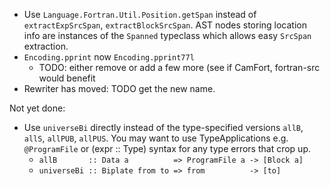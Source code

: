  * Use `Language.Fortran.Util.Position.getSpan` instead of `extractExpSrcSpan`,
    `extractBlockSrcSpan`. AST nodes storing location info are instances of the
    `Spanned` typeclass which allows easy `SrcSpan` extraction.
  * `Encoding.pprint` now `Encoding.pprint77l`
    * TODO: either remove or add a few more (see if CamFort, fortran-src would
      benefit
  * Rewriter has moved: TODO get the new name.

Not yet done:

  * Use `universeBi` directly instead of the type-specified versions `allB`,
    `allS`, `allPUB`, `allPUS`. You may want to use TypeApplications e.g.
    `@ProgramFile` or (expr :: Type) syntax for any type errors that crop up.
    * `allB       :: Data a          => ProgramFile a -> [Block a]`
    * `universeBi :: Biplate from to => from          -> [to]`
